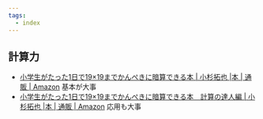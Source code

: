 ```yaml
---
tags:
  - index
---
```

## 計算力
- [小学生がたった1日で19×19までかんぺきに暗算できる本 | 小杉拓也 |本 | 通販 | Amazon](https://www.amazon.co.jp/o/ASIN/4478116563/diamondinc-22/)
基本が大事
- [小学生がたった1日で19×19までかんぺきに暗算できる本　計算の達人編 | 小杉拓也 |本 | 通販 | Amazon](https://www.amazon.co.jp/o/ASIN/4478118051/diamondinc-22/)
応用も大事

